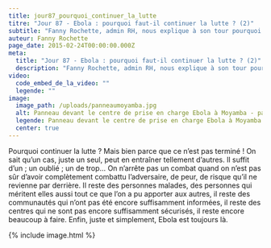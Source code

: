 ```yaml
---
title: jour87_pourquoi_continuer_la_lutte
titre: "Jour 87 - Ebola : pourquoi faut-il continuer la lutte ? (2)"
subtitle: "Fanny Rochette, admin RH, nous explique à son tour pourquoi la lutte contre Ebola est loin d'être terminée..."
auteur: Fanny Rochette
page_date: 2015-02-24T00:00:00.000Z
meta:
  title: "Jour 87 - Ebola : pourquoi faut-il continuer la lutte ? (2)"
  description: "Fanny Rochette, admin RH, nous explique à son tour pourquoi la lutte contre Ebola est loin d'être terminée..."
video:
  code_embed_de_la_video: ""
  legende: ""
image:
  image_path: /uploads/panneaumoyamba.jpg
  alt: Panneau devant le centre de prise en charge Ebola à Moyamba - par Jorge Saeta
  legende: Panneau devant le centre de prise en charge Ebola à Moyamba - par Jorge Saeta
  center: true
---
```

Pourquoi continuer la lutte ? Mais bien parce que ce n’est pas termin&eacute; ! On sait qu’un cas, juste un seul, peut en entra&icirc;ner tellement d’autres. Il suffit d’un ; un oubli&eacute; ; un de trop… On n’arr&ecirc;te pas un combat quand on n’est pas s&ucirc;r d’avoir compl&egrave;tement combattu l’adversaire, de peur, de risque qu’il ne revienne par derri&egrave;re. Il reste des personnes malades, des personnes qui m&eacute;ritent elles aussi tout ce que l’on a pu apporter aux autres, il reste des communaut&eacute;s qui n’ont pas &eacute;t&eacute; encore suffisamment inform&eacute;es, il reste des centres qui ne sont pas encore suffisamment s&eacute;curis&eacute;s, il reste encore beaucoup &agrave; faire. Enfin, juste et simplement, Ebola est toujours l&agrave;.

{% include image.html %}